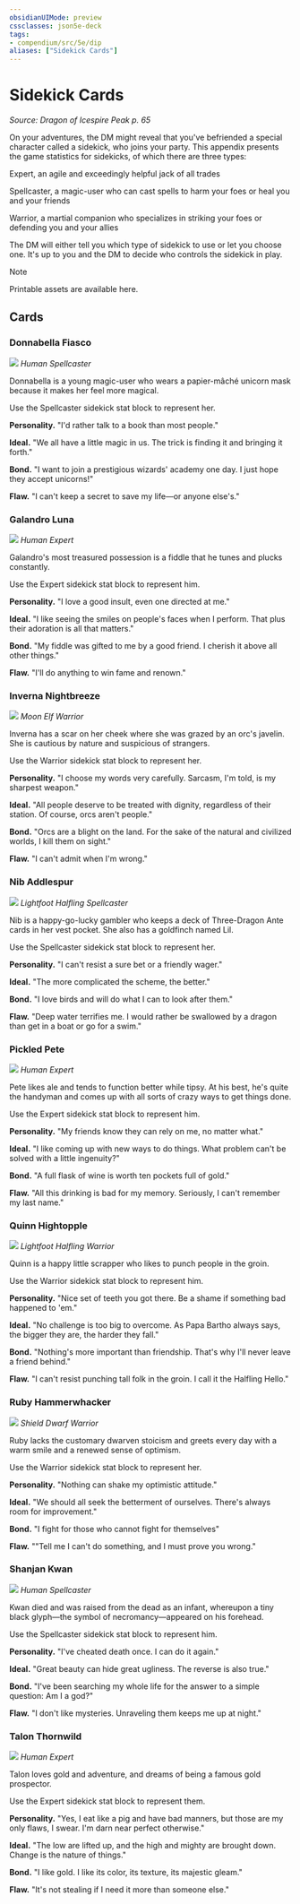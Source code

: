 ```yaml
---
obsidianUIMode: preview
cssclasses: json5e-deck
tags:
- compendium/src/5e/dip
aliases: ["Sidekick Cards"]
---
```

# Sidekick Cards
*Source: Dragon of Icespire Peak p. 65*  

On your adventures, the DM might reveal that you've befriended a special character called a sidekick, who joins your party. This appendix presents the game statistics for sidekicks, of which there are three types:

Expert, an agile and exceedingly helpful jack of all trades

Spellcaster, a magic-user who can cast spells to harm your foes or heal you and your friends

Warrior, a martial companion who specializes in striking your foes or defending you and your allies

The DM will either tell you which type of sidekick to use or let you choose one. It's up to you and the DM to decide who controls the sidekick in play.

> [!note]
> Printable assets are available here.

## Cards

### Donnabella Fiasco
![](/3-Mechanics/CLI/decks/img/sidekicks-donnabellafiasco.webp#card)
*Human Spellcaster*

Donnabella is a young magic-user who wears a papier-mâché unicorn mask because it makes her feel more magical.

Use the Spellcaster sidekick stat block to represent her.

**Personality.** "I'd rather talk to a book than most people."

**Ideal.** "We all have a little magic in us. The trick is finding it and bringing it forth."

**Bond.** "I want to join a prestigious wizards' academy one day. I just hope they accept unicorns!"

**Flaw.** "I can't keep a secret to save my life—or anyone else's."

### Galandro Luna
![](/3-Mechanics/CLI/decks/img/sidekicks-galandroluna.webp#card)
*Human Expert*

Galandro's most treasured possession is a fiddle that he tunes and plucks constantly.

Use the Expert sidekick stat block to represent him.

**Personality.** "I love a good insult, even one directed at me."

**Ideal.** "I like seeing the smiles on people's faces when I perform. That plus their adoration is all that matters."

**Bond.** "My fiddle was gifted to me by a good friend. I cherish it above all other things."

**Flaw.** "I'll do anything to win fame and renown."

### Inverna Nightbreeze
![](/3-Mechanics/CLI/decks/img/sidekicks-invernanightbreeze.webp#card)
*Moon Elf Warrior*

Inverna has a scar on her cheek where she was grazed by an orc's javelin. She is cautious by nature and suspicious of strangers.

Use the Warrior sidekick stat block to represent her.

**Personality.** "I choose my words very carefully. Sarcasm, I'm told, is my sharpest weapon."

**Ideal.** "All people deserve to be treated with dignity, regardless of their station. Of course, orcs aren't people."

**Bond.** "Orcs are a blight on the land. For the sake of the natural and civilized worlds, I kill them on sight."

**Flaw.** "I can't admit when I'm wrong."

### Nib Addlespur
![](/3-Mechanics/CLI/decks/img/sidekicks-nibaddlespur.webp#card)
*Lightfoot Halfling Spellcaster*

Nib is a happy-go-lucky gambler who keeps a deck of Three-Dragon Ante cards in her vest pocket. She also has a goldfinch named Lil.

Use the Spellcaster sidekick stat block to represent her.

**Personality.** "I can't resist a sure bet or a friendly wager."

**Ideal.** "The more complicated the scheme, the better."

**Bond.** "I love birds and will do what I can to look after them."

**Flaw.** "Deep water terrifies me. I would rather be swallowed by a dragon than get in a boat or go for a swim."

### Pickled Pete
![](/3-Mechanics/CLI/decks/img/sidekicks-pickledpete.webp#card)
*Human Expert*

Pete likes ale and tends to function better while tipsy. At his best, he's quite the handyman and comes up with all sorts of crazy ways to get things done.

Use the Expert sidekick stat block to represent him.

**Personality.** "My friends know they can rely on me, no matter what."

**Ideal.** "I like coming up with new ways to do things. What problem can't be solved with a little ingenuity?"

**Bond.** "A full flask of wine is worth ten pockets full of gold."

**Flaw.** "All this drinking is bad for my memory. Seriously, I can't remember my last name."

### Quinn Hightopple
![](/3-Mechanics/CLI/decks/img/sidekicks-quinnhightopple.webp#card)
*Lightfoot Halfling Warrior*

Quinn is a happy little scrapper who likes to punch people in the groin.

Use the Warrior sidekick stat block to represent him.

**Personality.** "Nice set of teeth you got there. Be a shame if something bad happened to 'em."

**Ideal.** "No challenge is too big to overcome. As Papa Bartho always says, the bigger they are, the harder they fall."

**Bond.** "Nothing's more important than friendship. That's why I'll never leave a friend behind."

**Flaw.** "I can't resist punching tall folk in the groin. I call it the Halfling Hello."

### Ruby Hammerwhacker
![](/3-Mechanics/CLI/decks/img/sidekicks-rubyhammerwhacker.webp#card)
*Shield Dwarf Warrior*

Ruby lacks the customary dwarven stoicism and greets every day with a warm smile and a renewed sense of optimism.

Use the Warrior sidekick stat block to represent her.

**Personality.** "Nothing can shake my optimistic attitude."

**Ideal.** "We should all seek the betterment of ourselves. There's always room for improvement."

**Bond.** "I fight for those who cannot fight for themselves"

**Flaw.** ""Tell me I can't do something, and I must prove you wrong."

### Shanjan Kwan
![](/3-Mechanics/CLI/decks/img/sidekicks-shanjankwan.webp#card)
*Human Spellcaster*

Kwan died and was raised from the dead as an infant, whereupon a tiny black glyph—the symbol of necromancy—appeared on his forehead.

Use the Spellcaster sidekick stat block to represent him.

**Personality.** "I've cheated death once. I can do it again."

**Ideal.** "Great beauty can hide great ugliness. The reverse is also true."

**Bond.** "I've been searching my whole life for the answer to a simple question: Am I a god?"

**Flaw.** "I don't like mysteries. Unraveling them keeps me up at night."

### Talon Thornwild
![](/3-Mechanics/CLI/decks/img/sidekicks-talonthornwild.webp#card)
*Human Expert*

Talon loves gold and adventure, and dreams of being a famous gold prospector.

Use the Expert sidekick stat block to represent them.

**Personality.** "Yes, I eat like a pig and have bad manners, but those are my only flaws, I swear. I'm darn near perfect otherwise."

**Ideal.** "The low are lifted up, and the high and mighty are brought down. Change is the nature of things."

**Bond.** "I like gold. I like its color, its texture, its majestic gleam."

**Flaw.** "It's not stealing if I need it more than someone else."